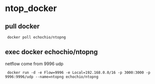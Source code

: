 # ntop_docker

pull docker
-----------
     docker poll echochio/ntopng
 
exec docker  echochio/ntopng
-----------
 
 netflow come from 9996 udp 

     docker run -d -e Flow=9996 -e Local=192.168.0.0/16 -p 3000:3000 -p 9996:9996/udp --name=ntopng echochio/ntopng

